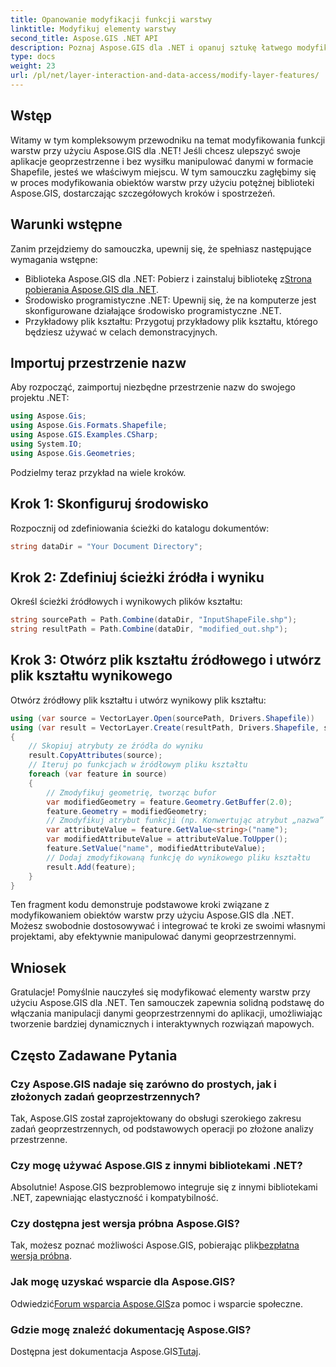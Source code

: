 ```yaml
---
title: Opanowanie modyfikacji funkcji warstwy
linktitle: Modyfikuj elementy warstwy
second_title: Aspose.GIS .NET API
description: Poznaj Aspose.GIS dla .NET i opanuj sztukę łatwego modyfikowania funkcji warstw w plikach kształtu. Ulepsz swoje aplikacje geoprzestrzenne z precyzją i łatwością.
type: docs
weight: 23
url: /pl/net/layer-interaction-and-data-access/modify-layer-features/
---
```

## Wstęp
Witamy w tym kompleksowym przewodniku na temat modyfikowania funkcji warstw przy użyciu Aspose.GIS dla .NET! Jeśli chcesz ulepszyć swoje aplikacje geoprzestrzenne i bez wysiłku manipulować danymi w formacie Shapefile, jesteś we właściwym miejscu. W tym samouczku zagłębimy się w proces modyfikowania obiektów warstw przy użyciu potężnej biblioteki Aspose.GIS, dostarczając szczegółowych kroków i spostrzeżeń.
## Warunki wstępne
Zanim przejdziemy do samouczka, upewnij się, że spełniasz następujące wymagania wstępne:
-  Biblioteka Aspose.GIS dla .NET: Pobierz i zainstaluj bibliotekę z[Strona pobierania Aspose.GIS dla .NET](https://releases.aspose.com/gis/net/).
- Środowisko programistyczne .NET: Upewnij się, że na komputerze jest skonfigurowane działające środowisko programistyczne .NET.
- Przykładowy plik kształtu: Przygotuj przykładowy plik kształtu, którego będziesz używać w celach demonstracyjnych.
## Importuj przestrzenie nazw
Aby rozpocząć, zaimportuj niezbędne przestrzenie nazw do swojego projektu .NET:
```csharp
using Aspose.Gis;
using Aspose.Gis.Formats.Shapefile;
using Aspose.GIS.Examples.CSharp;
using System.IO;
using Aspose.Gis.Geometries;
```
Podzielmy teraz przykład na wiele kroków.
## Krok 1: Skonfiguruj środowisko
Rozpocznij od zdefiniowania ścieżki do katalogu dokumentów:
```csharp
string dataDir = "Your Document Directory";
```
## Krok 2: Zdefiniuj ścieżki źródła i wyniku
Określ ścieżki źródłowych i wynikowych plików kształtu:
```csharp
string sourcePath = Path.Combine(dataDir, "InputShapeFile.shp");
string resultPath = Path.Combine(dataDir, "modified_out.shp");
```
## Krok 3: Otwórz plik kształtu źródłowego i utwórz plik kształtu wynikowego
Otwórz źródłowy plik kształtu i utwórz wynikowy plik kształtu:
```csharp
using (var source = VectorLayer.Open(sourcePath, Drivers.Shapefile))
using (var result = VectorLayer.Create(resultPath, Drivers.Shapefile, source.SpatialReferenceSystem))
{
    // Skopiuj atrybuty ze źródła do wyniku
    result.CopyAttributes(source);
    // Iteruj po funkcjach w źródłowym pliku kształtu
    foreach (var feature in source)
    {
        // Zmodyfikuj geometrię, tworząc bufor
        var modifiedGeometry = feature.Geometry.GetBuffer(2.0);
        feature.Geometry = modifiedGeometry;
        // Zmodyfikuj atrybut funkcji (np. Konwertując atrybut „nazwa” na wielkie litery)
        var attributeValue = feature.GetValue<string>("name");
        var modifiedAttributeValue = attributeValue.ToUpper();
        feature.SetValue("name", modifiedAttributeValue);
        // Dodaj zmodyfikowaną funkcję do wynikowego pliku kształtu
        result.Add(feature);
    }
}
```
Ten fragment kodu demonstruje podstawowe kroki związane z modyfikowaniem obiektów warstw przy użyciu Aspose.GIS dla .NET. Możesz swobodnie dostosowywać i integrować te kroki ze swoimi własnymi projektami, aby efektywnie manipulować danymi geoprzestrzennymi.
## Wniosek
Gratulacje! Pomyślnie nauczyłeś się modyfikować elementy warstw przy użyciu Aspose.GIS dla .NET. Ten samouczek zapewnia solidną podstawę do włączania manipulacji danymi geoprzestrzennymi do aplikacji, umożliwiając tworzenie bardziej dynamicznych i interaktywnych rozwiązań mapowych.
## Często Zadawane Pytania
### Czy Aspose.GIS nadaje się zarówno do prostych, jak i złożonych zadań geoprzestrzennych?
Tak, Aspose.GIS został zaprojektowany do obsługi szerokiego zakresu zadań geoprzestrzennych, od podstawowych operacji po złożone analizy przestrzenne.
### Czy mogę używać Aspose.GIS z innymi bibliotekami .NET?
Absolutnie! Aspose.GIS bezproblemowo integruje się z innymi bibliotekami .NET, zapewniając elastyczność i kompatybilność.
### Czy dostępna jest wersja próbna Aspose.GIS?
 Tak, możesz poznać możliwości Aspose.GIS, pobierając plik[bezpłatna wersja próbna](https://releases.aspose.com/).
### Jak mogę uzyskać wsparcie dla Aspose.GIS?
 Odwiedzić[Forum wsparcia Aspose.GIS](https://forum.aspose.com/c/gis/33)za pomoc i wsparcie społeczne.
### Gdzie mogę znaleźć dokumentację Aspose.GIS?
 Dostępna jest dokumentacja Aspose.GIS[Tutaj](https://reference.aspose.com/gis/net/).